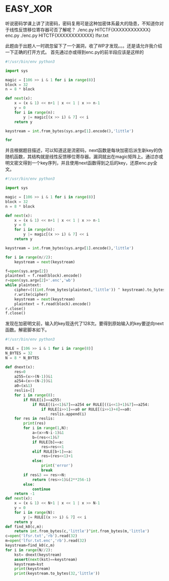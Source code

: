 # EASY_XOR

听说密码学课上讲了流密码，密码复用可是这种加密体系最大的隐患，不知道你对于线性反馈移位寄存器可否了解呢？
./enc.py HITCTF{XXXXXXXXXXXX} enc.py
./enc.py HITCTF{XXXXXXXXXXXX} lfsr.txt


此题由于出题人一时疏忽留下了一个漏洞，收了WP才发现。。。还是请允许我介绍一下正确的打开方式。
首先通过亦或得到enc.py的前半段应该是这样的
```python
#!/usr/bin/env python3

import sys

magic = [106 >> i & 1 for i in range(8)]
block = 32
n = 8 * block

def next(x):
    x = (x & 1) << n+1 | x << 1 | x >> n-1
	y = 0
	for i in range(n):
		y |= magic[(x >> i) & 7] << i
	return y

keystream = int.from_bytes(sys.argv[1].encode(),'little')

for
```
并且根据题目描述，可以知道这是流密码，next函数是每块加密后派生新key的伪随机函数，其结构就是线性反馈移位寄存器。漏洞就出在magic矩阵上。通过亦或明文密文得到一个key序列，并且使用next函数得到之后的key，还原enc.py全文。
```python
#!/usr/bin/env python3

import sys

magic = [106 >> i & 1 for i in range(8)]
block = 32
n = 8 * block

def next(x):
    x = (x & 1) << n+1 | x << 1 | x >> n-1
	y = 0
	for i in range(n):
		y |= magic[(x >> i) & 7] << i
	return y

keystream = int.from_bytes(sys.argv[1].encode(),'little')

for i in range(n//2):	
	keystream = next(keystream)

f=open(sys.argv[2])
plaintext = f.read(block).encode()
r=open(sys.argv[2]+'.enc','wb')
while plaintext:
	cipher=(((int.from_bytes(plaintext,'little')) ^ keystream).to_bytes(block,'little'))
	r.write(cipher)
	keystream = next(keystream)
	plaintext = f.read(block).encode()
r.close()
f.close()
```
发现在加密明文前，输入的key现迭代了128次。要得到原始输入的key要逆向next函数。解密脚本如下。
```python
#!/usr/bin/env python3

RULE = [106 >> i & 1 for i in range(8)]
N_BYTES = 32
N = 8 * N_BYTES

def dnext(x):
    res=0
	a255=(x>>(N-1))&1
	a254=(x>>(N-2))&1
	a0=(x&1)
	reslis=[]
	for i in range(8):
		if RULE[i]==a255:
			if RULE[(i<<1)&7]==a254 or RULE[((i<<1)+1)&7]==a254:
				if RULE[i>>1]==a0 or RULE[(i>>1)+4]==a0:
					reslis.append(i)
	for res in reslis:
		print(res)
		for i in range(1,N):
			a=(x>>N-i-1)&1
			b=(res<<1)&7		
			if RULE[b]==a:
				res=res<<1
			elif RULE[b+1]==a:
				res=(res<<1)+1
			else:
				print('error')
				break
		if res&3 == res>>N:
			return (res>>1)&(2**256-1)
		else:
			continue
	return -1
def next(x):
	x = (x & 1) << N+1 | x << 1 | x >> N-1
	y = 0
	for i in range(N):
		y |= RULE[(x >> i) & 7] << i
	return y
def find_k0(c,m):
	return int.from_bytes(c,'little')^int.from_bytes(m,'little')
c=open('lfsr.txt','rb').read(32)
m=open('lfsr.txt.enc','rb').read(32)
keystream=find_k0(c,m)
for i in range(N//2):
	kst= dnext(keystream)
	assert(next(kst)==keystream)
	keystream=kst
	print(keystream)
	print(keystream.to_bytes(32,'little'))
```

